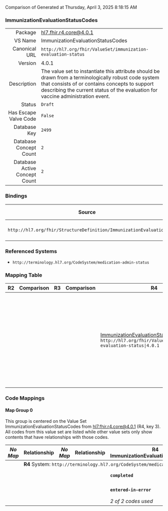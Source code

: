 Comparison of 
Generated at Thursday, April 3, 2025 8:18:15 AM

### ImmunizationEvaluationStatusCodes

|      |     |
| ---: | --- |
| Package | hl7.fhir.r4.core@4.0.1 |
| VS Name | ImmunizationEvaluationStatusCodes |
| Canonical URL | `http://hl7.org/fhir/ValueSet/immunization-evaluation-status` |
| Version | 4.0.1 |
| Description | The value set to instantiate this attribute should be drawn from a terminologically robust code system that consists of or contains concepts to support describing the current status of the evaluation for vaccine administration event. |
| Status | `Draft` |
| Has Escape Valve Code | `False` |
| Database Key | `2499` |
| Database Concept Count | `2` |
| Database Active Concept Count | `2` |
### Bindings

| Source | Element | Binding | Strength | Element Short |
| ------ | ------- | ------- | -------- | ------------- |
| `http://hl7.org/fhir/StructureDefinition/ImmunizationEvaluation` | `ImmunizationEvaluation.status` | `http://hl7.org/fhir/ValueSet/immunization-evaluation-status\|4.0.1` | `Required` | completed \| entered-in-error |

### Referenced Systems

* `http://terminology.hl7.org/CodeSystem/medication-admin-status`
### Mapping Table

| R2 | Comparison | R3 | Comparison | R4 | Comparison | R4B | Comparison | R5
| --- | --- | --- | --- | --- | --- | --- | --- | ---
| | | | | [ImmunizationEvaluationStatusCodes](/docs/R4/ValueSets/ImmunizationEvaluationStatusCodes.md)<br/> `http://hl7.org/fhir/ValueSet/immunization-evaluation-status\|4.0.1` | →→→→→→→<br/>`Equivalent`<br/>- DBKey: `1545`<br/>- Reviewed: `n/a`<br/>- By: `n/a`<br/>→→→→→→→<hr/>←←←←←←←<br/>`Equivalent`<br/>- DBKey: `1546`<br/>- Reviewed: `n/a`<br/>- By: `n/a`<br/>←←←←←←←| [ImmunizationEvaluationStatusCodes](/docs/R4B/ValueSets/ImmunizationEvaluationStatusCodes.md)<br/> `http://hl7.org/fhir/ValueSet/immunization-evaluation-status\|4.3.0` | →→→→→→→<br/>`Equivalent`<br/>- DBKey: `1006`<br/>- Reviewed: `n/a`<br/>- By: `n/a`<br/>→→→→→→→<hr/>←←←←←←←<br/>`Equivalent`<br/>- DBKey: `1267`<br/>- Reviewed: `n/a`<br/>- By: `n/a`<br/>←←←←←←←| [ImmunizationEvaluationStatusCodes](/docs/R5/ValueSets/ImmunizationEvaluationStatusCodes.md)<br/> `http://hl7.org/fhir/ValueSet/immunization-evaluation-status\|5.0.0` 

### Code Mappings


#### Map Group 0

This group is centered on the Value Set ImmunizationEvaluationStatusCodes from hl7.fhir.r4.core@4.0.1 (R4, key 3).
All codes from this value set are listed while other value sets only show contents that have relationships with those codes.

| *No Map* | Relationship | *No Map* | Relationship | R4 ImmunizationEvaluationStatusCodes| Relationship | [R4B ImmunizationEvaluationStatusCodes](/docs/R4B/ValueSets/ImmunizationEvaluationStatusCodes.md)| Relationship | [R5 ImmunizationEvaluationStatusCodes](/docs/R5/ValueSets/ImmunizationEvaluationStatusCodes.md)
| --- | --- | --- | --- | --- | --- | --- | --- | ---
| <td colspan="8">**R4** System: `http://terminology.hl7.org/CodeSystem/medication-admin-status`
| | | | | **`completed`**| _Equivalent_ <br/>(16218/16219)| `completed`| _Equivalent_ <br/>(9490/11829)| `completed`
| | | | | **`entered-in-error`**| _Equivalent_ <br/>(16220/16221)| `entered-in-error`| _Equivalent_ <br/>(9491/11830)| `entered-in-error`
| | | | | *2 of 2 codes used* | | *2 of 2 codes used* | | *2 of 2 codes used* 

